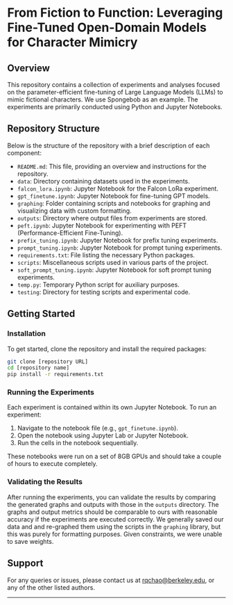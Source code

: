 # From Fiction to Function: Leveraging Fine-Tuned Open-Domain Models for Character Mimicry

## Overview
This repository contains a collection of experiments and analyses focused on the parameter-efficient fine-tuning of Large Language Models (LLMs) to mimic fictional characters. We use Spongebob as an example. The experiments are primarily conducted using Python and Jupyter Notebooks.

## Repository Structure
Below is the structure of the repository with a brief description of each component:

- `README.md`: This file, providing an overview and instructions for the repository.
- `data`: Directory containing datasets used in the experiments.
- `falcon_lora.ipynb`: Jupyter Notebook for the Falcon LoRa experiment.
- `gpt_finetune.ipynb`: Jupyter Notebook for fine-tuning GPT models.
- `graphing`: Folder containing scripts and notebooks for graphing and visualizing data with custom formatting.
- `outputs`: Directory where output files from experiments are stored.
- `peft.ipynb`: Jupyter Notebook for experimenting with PEFT (Performance-Efficient Fine-Tuning).
- `prefix_tuning.ipynb`: Jupyter Notebook for prefix tuning experiments.
- `prompt_tuning.ipynb`: Jupyter Notebook for prompt tuning experiments.
- `requirements.txt`: File listing the necessary Python packages.
- `scripts`: Miscellaneous scripts used in various parts of the project.
- `soft_prompt_tuning.ipynb`: Jupyter Notebook for soft prompt tuning experiments.
- `temp.py`: Temporary Python script for auxiliary purposes.
- `testing`: Directory for testing scripts and experimental code.

## Getting Started

### Installation
To get started, clone the repository and install the required packages:

```bash
git clone [repository URL]
cd [repository name]
pip install -r requirements.txt
```

### Running the Experiments
Each experiment is contained within its own Jupyter Notebook. To run an experiment:

1. Navigate to the notebook file (e.g., `gpt_finetune.ipynb`).
2. Open the notebook using Jupyter Lab or Jupyter Notebook.
3. Run the cells in the notebook sequentially.

These notebooks were run on a set of 8GB GPUs and should take a couple of hours to execute completely. 

### Validating the Results
After running the experiments, you can validate the results by comparing the generated graphs and outputs with those in the `outputs` directory. The graphs and output metrics should be comparable to ours with reasonable accuracy if the experiments are executed correctly. We generally saved our data and and re-graphed them using the scripts in the `graphing` library, but this was purely for formatting purposes. Given constraints, we were unable to save weights.

## Support
For any queries or issues, please contact us at rqchao@berkeley.edu, or any of the other listed authors.

---
